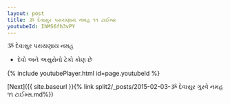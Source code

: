 ```yaml
---
layout: post
title: ૐ દેવાસુર પરાયણાય નમહ ૧૧ ટાઈમ્સ
youtubeId: IhMS6fh3vPY
---
```

 
 
 ૐ દેવાસુર પરાયણાય નમહ  
 
 -  દેવો અને અસુરોનો ટેકો કોણ છે 
 
  
 
  
 
 
 
 
 
 


{% include youtubePlayer.html id=page.youtubeId %}
 
[Next]({{ site.baseurl }}{% link  split2/_posts/2015-02-03-ૐ દેવાસુર ગુરવે નમહ ૧૧ ટાઈમ્સ.md%})
 
